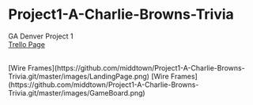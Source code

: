 # Project1-A-Charlie-Browns-Trivia
GA Denver Project 1
</br>
[Trello Page](https://trello.com/b/l1rrTMiq)

</br>
[Wire Frames](https://github.com/middtown/Project1-A-Charlie-Browns-Trivia.git/master/images/LandingPage.png)
[Wire Frames](https://github.com/middtown/Project1-A-Charlie-Browns-Trivia.git/master/images/GameBoard.png)
